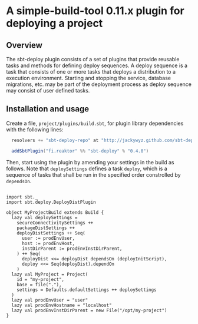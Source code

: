 A simple-build-tool 0.11.x plugin for deploying a project
=========================================================

Overview
--------

The sbt-deploy plugin consists of a set of plugins that provide reusable tasks and methods for defining deploy sequences. A deploy sequence is a task that consists of one or more tasks that deploys a distribution to a execution environment. Starting and stopping the service, database migrations, etc. may be part of the deployment process as deploy sequence may consist of user defined tasks.

Installation and usage
----------------------

Create a file, `project/plugins/build.sbt`, for plugin library dependencies with the following lines:

```scala
  resolvers += "sbt-deploy-repo" at "http://jackywyz.github.com/sbt-deploy/maven"

  addSbtPlugin("fi.reaktor" %% "sbt-deploy" % "0.4.0")
```

Then, start using the plugin by amending your settings in the build as follows. Note that <code>deploySettings</code> defines a task <code>deploy</code>, which is a sequence of tasks that shall be run in the specified order constrolled by <code>dependsOn</code>.

<pre>
<code>
import sbt._
import sbt.deploy.DeployDistPlugin

object MyProjectBuild extends Build {
  lazy val deploySettings =
    secureConnectivitySettings ++
    packageDistSettings ++
    deployDistSettings ++ Seq(
      user := prodEnvUser,
      host := prodEnvHost,
      instDirParent := prodEnvInstDirParent,
    ) ++ Seq(
      deployDist <<= deployDist dependsOn (deployInitScript),
      deploy <<= Seq(deployDist).dependOn
    )
  lazy val MyProject = Project(
    id = "my-project",
    base = file("."),
    settings = Defaults.defaultSettings ++ deploySettings
  )
  lazy val prodEnvUser = "user"
  lazy val prodEnvHostname = "localhost"
  lazy val prodEnvInstDirParent = new File("/opt/my-project")
}
</code>
</pre>
